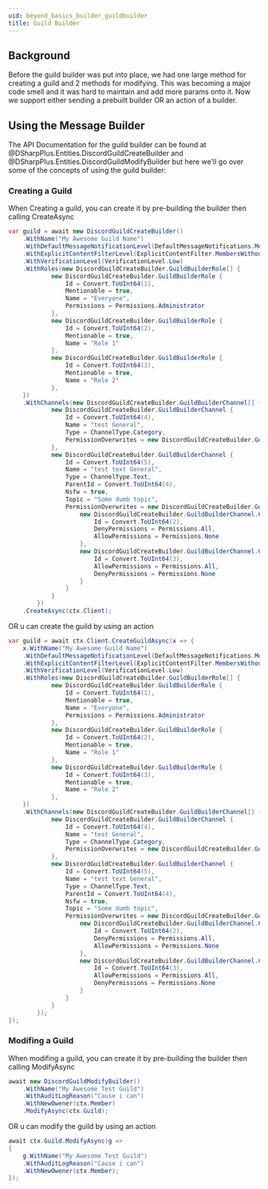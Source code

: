 ```yaml
---
uid: beyond_basics_builder_guildbuilder
title: Guild Builder
---
```


## Background
Before the guild builder was put into place, we had one large method for creating a guild and 2 methods for modifying.  This
was becoming a major code smell and it was hard to maintain and add more params onto it. Now we support either sending a prebuilt 
builder OR an action of a builder.  

## Using the Message Builder
The API Documentation for the guild builder can be found at @DSharpPlus.Entities.DiscordGuildCreateBuilder and @DSharpPlus.Entities.DiscordGuildModifyBuilder but here we'll go over some of the concepts of using the
guild builder:

### Creating a Guild
When Creating a guild, you can create it by pre-building the builder then calling CreateAsync 
```cs
var guild = await new DiscordGuildCreateBuilder()
    .WithName("My Awesome Guild Name")
    .WithDefaultMessageNotificationLevel(DefaultMessageNotifications.MentionsOnly)
    .WithExplicitContentFilterLevel(ExplicitContentFilter.MembersWithoutRoles)
    .WithVerificationLevel(VerificationLevel.Low)
    .WithRoles(new DiscordGuildCreateBuilder.GuildBuilderRole[] {
            new DiscordGuildCreateBuilder.GuildBuilderRole { 
                Id = Convert.ToUInt64(1), 
                Mentionable = true, 
                Name = "Everyone", 
                Permissions = Permissions.Administrator 
            },
            new DiscordGuildCreateBuilder.GuildBuilderRole { 
                Id = Convert.ToUInt64(2), 
                Mentionable = true, 
                Name = "Role 1" 
            },
            new DiscordGuildCreateBuilder.GuildBuilderRole { 
                Id = Convert.ToUInt64(3), 
                Mentionable = true, 
                Name = "Role 2" 
            },
    })
    .WithChannels(new DiscordGuildCreateBuilder.GuildBuilderChannel[] {
            new DiscordGuildCreateBuilder.GuildBuilderChannel { 
                Id = Convert.ToUInt64(4), 
                Name = "test General", 
                Type = ChannelType.Category, 
                PermissionOverwrites = new DiscordGuildCreateBuilder.GuildBuilderChannel.ChannelOverwrite[] { } 
            },
            new DiscordGuildCreateBuilder.GuildBuilderChannel { 
                Id = Convert.ToUInt64(5), 
                Name = "test text General", 
                Type = ChannelType.Text, 
                ParentId = Convert.ToUInt64(4), 
                Nsfw = true, 
                Topic = "Some dumb topic", 
                PermissionOverwrites = new DiscordGuildCreateBuilder.GuildBuilderChannel.ChannelOverwrite[] {
                    new DiscordGuildCreateBuilder.GuildBuilderChannel.ChannelOverwrite { 
                        Id = Convert.ToUInt64(2), 
                        DenyPermissions = Permissions.All, 
                        AllowPermissions = Permissions.None 
                    },
                    new DiscordGuildCreateBuilder.GuildBuilderChannel.ChannelOverwrite { 
                        Id = Convert.ToUInt64(3), 
                        AllowPermissions = Permissions.All, 
                        DenyPermissions = Permissions.None 
                    }
                }
            }
        })
    .CreateAsync(ctx.Client);
```
OR u can create the guild by using an action

```cs
var guild = await ctx.Client.CreateGuildAsync(x => {
    x.WithName("My Awesome Guild Name")
    .WithDefaultMessageNotificationLevel(DefaultMessageNotifications.MentionsOnly)
    .WithExplicitContentFilterLevel(ExplicitContentFilter.MembersWithoutRoles)
    .WithVerificationLevel(VerificationLevel.Low)
    .WithRoles(new DiscordGuildCreateBuilder.GuildBuilderRole[] {
            new DiscordGuildCreateBuilder.GuildBuilderRole { 
                Id = Convert.ToUInt64(1), 
                Mentionable = true, 
                Name = "Everyone", 
                Permissions = Permissions.Administrator 
            },
            new DiscordGuildCreateBuilder.GuildBuilderRole { 
                Id = Convert.ToUInt64(2), 
                Mentionable = true, 
                Name = "Role 1" 
            },
            new DiscordGuildCreateBuilder.GuildBuilderRole { 
                Id = Convert.ToUInt64(3), 
                Mentionable = true, 
                Name = "Role 2" 
            },
    })
    .WithChannels(new DiscordGuildCreateBuilder.GuildBuilderChannel[] {
            new DiscordGuildCreateBuilder.GuildBuilderChannel { 
                Id = Convert.ToUInt64(4), 
                Name = "test General", 
                Type = ChannelType.Category, 
                PermissionOverwrites = new DiscordGuildCreateBuilder.GuildBuilderChannel.ChannelOverwrite[] { } 
            },
            new DiscordGuildCreateBuilder.GuildBuilderChannel { 
                Id = Convert.ToUInt64(5), 
                Name = "test text General", 
                Type = ChannelType.Text, 
                ParentId = Convert.ToUInt64(4), 
                Nsfw = true, 
                Topic = "Some dumb topic", 
                PermissionOverwrites = new DiscordGuildCreateBuilder.GuildBuilderChannel.ChannelOverwrite[] {
                    new DiscordGuildCreateBuilder.GuildBuilderChannel.ChannelOverwrite { 
                        Id = Convert.ToUInt64(2), 
                        DenyPermissions = Permissions.All, 
                        AllowPermissions = Permissions.None 
                    },
                    new DiscordGuildCreateBuilder.GuildBuilderChannel.ChannelOverwrite { 
                        Id = Convert.ToUInt64(3), 
                        AllowPermissions = Permissions.All, 
                        DenyPermissions = Permissions.None 
                    }
                }
            }
        });
});
```

### Modifing a Guild

When modifing a guild, you can create it by pre-building the builder then calling ModifyAsync 
```cs 
await new DiscordGuildModifyBuilder()
    .WithName("My Awesome Test Guild")
    .WithAuditLogReason("Cause i can")
    .WithNewOwener(ctx.Member)
    .ModifyAsync(ctx.Guild);
```

OR u can modify the guild by using an action

```cs
await ctx.Guild.ModifyAsync(g =>
{
    g.WithName("My Awesome Test Guild")
    .WithAuditLogReason("Cause i can")
    .WithNewOwener(ctx.Member);
});
```
